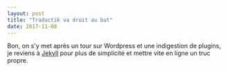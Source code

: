 ```yaml
---
layout: post
title: "Traductik va droit au but"
date: 2017-11-08
---
```


Bon, on s'y met après un tour sur Wordpress et une indigestion de plugins, je reviens à [Jekyll](http://jekyllrb.com) pour plus de simplicité et mettre vite en ligne un truc propre.
